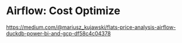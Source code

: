 # Airflow: Cost Optimize

https://medium.com/@mariusz_kujawski/flats-price-analysis-airflow-duckdb-power-bi-and-gcp-df58c4c04378
